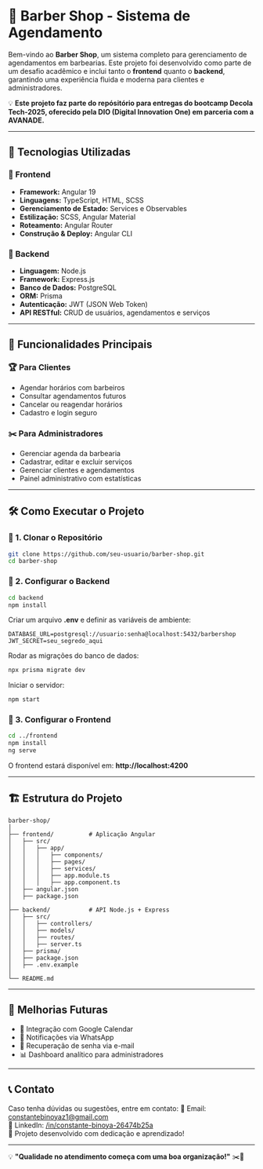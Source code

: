 # 💈 Barber Shop - Sistema de Agendamento

Bem-vindo ao **Barber Shop**, um sistema completo para gerenciamento de agendamentos em barbearias. Este projeto foi desenvolvido como parte de um desafio acadêmico e inclui tanto o **frontend** quanto o **backend**, garantindo uma experiência fluida e moderna para clientes e administradores.  

💡 **Este projeto faz parte do repósitório para entregas do bootcamp Decola Tech-2025, oferecido pela DIO (Digital Innovation One) em parceria com a AVANADE.**

---

## 🚀 Tecnologias Utilizadas

### 🔹 Frontend
- **Framework:** Angular 19
- **Linguagens:** TypeScript, HTML, SCSS
- **Gerenciamento de Estado:** Services e Observables
- **Estilização:** SCSS, Angular Material
- **Roteamento:** Angular Router
- **Construção & Deploy:** Angular CLI

### 🔹 Backend
- **Linguagem:** Node.js
- **Framework:** Express.js
- **Banco de Dados:** PostgreSQL
- **ORM:** Prisma
- **Autenticação:** JWT (JSON Web Token)
- **API RESTful:** CRUD de usuários, agendamentos e serviços

---

## 📌 Funcionalidades Principais

### 🏆 Para Clientes
- Agendar horários com barbeiros
- Consultar agendamentos futuros
- Cancelar ou reagendar horários
- Cadastro e login seguro

### ✂️ Para Administradores
- Gerenciar agenda da barbearia
- Cadastrar, editar e excluir serviços
- Gerenciar clientes e agendamentos
- Painel administrativo com estatísticas

---

## 🛠️ Como Executar o Projeto

### 📂 1. Clonar o Repositório
```bash
git clone https://github.com/seu-usuario/barber-shop.git
cd barber-shop
```

### 🔧 2. Configurar o Backend
```bash
cd backend
npm install
```

Criar um arquivo **.env** e definir as variáveis de ambiente:
```env
DATABASE_URL=postgresql://usuario:senha@localhost:5432/barbershop
JWT_SECRET=seu_segredo_aqui
```

Rodar as migrações do banco de dados:
```bash
npx prisma migrate dev
```

Iniciar o servidor:
```bash
npm start
```

### 🎨 3. Configurar o Frontend
```bash
cd ../frontend
npm install
ng serve
```

O frontend estará disponível em: **http://localhost:4200**

---

## 🏗️ Estrutura do Projeto

```
barber-shop/
│
├── frontend/          # Aplicação Angular
│   ├── src/
│   │   ├── app/
│   │   │   ├── components/
│   │   │   ├── pages/
│   │   │   ├── services/
│   │   │   ├── app.module.ts
│   │   │   ├── app.component.ts
│   ├── angular.json
│   ├── package.json
│
├── backend/           # API Node.js + Express
│   ├── src/
│   │   ├── controllers/
│   │   ├── models/
│   │   ├── routes/
│   │   ├── server.ts
│   ├── prisma/
│   ├── package.json
│   ├── .env.example
│
└── README.md
```

---

## 📌 Melhorias Futuras
- 📅 Integração com Google Calendar
- 📲 Notificações via WhatsApp
- 🔐 Recuperação de senha via e-mail
- 📊 Dashboard analítico para administradores

---

## 📞 Contato
Caso tenha dúvidas ou sugestões, entre em contato:
📧 Email: constantebinoyaz1@gmail.com  
🔗 LinkedIn: [/in/constante-binoya-26474b25a](https://linkedin.com/in/seu-perfil)  
🚀 Projeto desenvolvido com dedicação e aprendizado!

---

💡 **"Qualidade no atendimento começa com uma boa organização!"** ✂️💈

